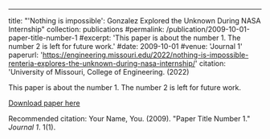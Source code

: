 ---
title: "'Nothing is impossible': Gonzalez Explored the Unknown During NASA Internship"
collection: publications
#permalink: /publication/2009-10-01-paper-title-number-1
#excerpt: 'This paper is about the number 1. The number 2 is left for future work.'
#date: 2009-10-01
#venue: 'Journal 1'
paperurl: 'https://engineering.missouri.edu/2022/nothing-is-impossible-renteria-explores-the-unknown-during-nasa-internship/'
citation: 'University of Missouri, College of Engineering. (2022) 

This paper is about the number 1. The number 2 is left for future work.

[Download paper here](http://academicpages.github.io/files/paper1.pdf)

Recommended citation: Your Name, You. (2009). "Paper Title Number 1." <i>Journal 1</i>. 1(1).
